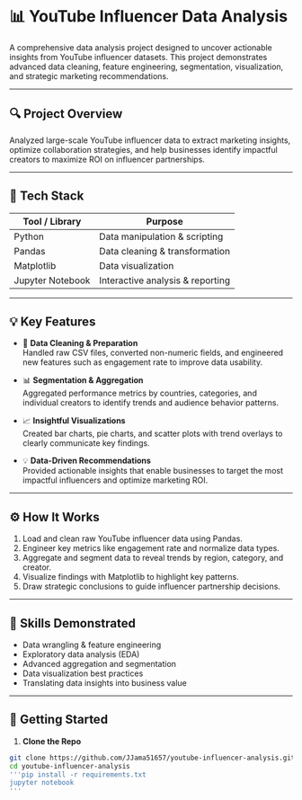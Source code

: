 # 📊 YouTube Influencer Data Analysis

A comprehensive data analysis project designed to uncover actionable insights from YouTube influencer datasets. This project demonstrates advanced data cleaning, feature engineering, segmentation, visualization, and strategic marketing recommendations.

---

## 🔍 Project Overview

Analyzed large-scale YouTube influencer data to extract marketing insights, optimize collaboration strategies, and help businesses identify impactful creators to maximize ROI on influencer partnerships.

---

## 🧰 Tech Stack

| Tool / Library     | Purpose                        |
|--------------------|--------------------------------|
| Python             | Data manipulation & scripting  |
| Pandas             | Data cleaning & transformation |
| Matplotlib         | Data visualization             |
| Jupyter Notebook   | Interactive analysis & reporting|

---

## 💡 Key Features

- 🔄 **Data Cleaning & Preparation**  
  Handled raw CSV files, converted non-numeric fields, and engineered new features such as engagement rate to improve data usability.

- 📊 **Segmentation & Aggregation**  
  Aggregated performance metrics by countries, categories, and individual creators to identify trends and audience behavior patterns.

- 📈 **Insightful Visualizations**  
  Created bar charts, pie charts, and scatter plots with trend overlays to clearly communicate key findings.

- 💡 **Data-Driven Recommendations**  
  Provided actionable insights that enable businesses to target the most impactful influencers and optimize marketing ROI.

---

## ⚙️ How It Works

1. Load and clean raw YouTube influencer data using Pandas.
2. Engineer key metrics like engagement rate and normalize data types.
3. Aggregate and segment data to reveal trends by region, category, and creator.
4. Visualize findings with Matplotlib to highlight key patterns.
5. Draw strategic conclusions to guide influencer partnership decisions.

---

## 🧠 Skills Demonstrated

- Data wrangling & feature engineering  
- Exploratory data analysis (EDA)  
- Advanced aggregation and segmentation  
- Data visualization best practices  
- Translating data insights into business value  

---

## 🚀 Getting Started

1. **Clone the Repo**
```bash
git clone https://github.com/JJama51657/youtube-influencer-analysis.git
cd youtube-influencer-analysis
'''pip install -r requirements.txt
jupyter notebook
'''
